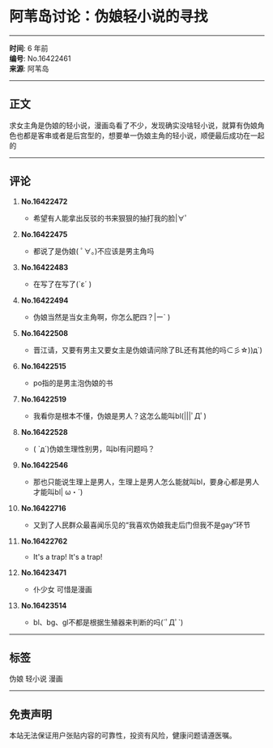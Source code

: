# 阿苇岛讨论：伪娘轻小说的寻找

---

**时间**: 6 年前  
**编号**: No.16422461  
**来源**: 阿苇岛

---

## 正文

求女主角是伪娘的轻小说，漫画岛看了不少，发现确实没啥轻小说，就算有伪娘角色也都是客串或者是后宫型的，想要单一伪娘主角的轻小说，顺便最后成功在一起的

---

## 评论

1. **No.16422472**
   - 希望有人能拿出反驳的书来狠狠的抽打我的脸|∀ﾟ

2. **No.16422475**
   - 都说了是伪娘( ﾟ∀。)不应该是男主角吗

3. **No.16422483**
   - 在写了在写了(`ε´ )

4. **No.16422494**
   - 伪娘当然是当女主角啊，你怎么肥四？|ー` )

5. **No.16422508**
   - 晋江请，又要有男主又要女主是伪娘请问除了BL还有其他的吗⊂彡☆))д`)

6. **No.16422515**
   - po指的是男主泡伪娘的书

7. **No.16422519**
   - 我看你是根本不懂，伪娘是男人？这怎么能叫bl(|||ﾟДﾟ)

8. **No.16422528**
   - ( `д´)伪娘生理性别男，叫bl有问题吗？

9. **No.16422546**
   - 那也只能说生理上是男人，生理上是男人怎么能就叫bl，要身心都是男人才能叫bl| ω・´)

10. **No.16422716**
    - 又到了人民群众最喜闻乐见的“我喜欢伪娘我走后门但我不是gay”环节

11. **No.16422762**
    - It's a trap! It's a trap!

12. **No.16423471**
    - 仆少女 可惜是漫画

13. **No.16423514**
    - bl、bg、gl不都是根据生殖器来判断的吗(´ﾟДﾟ`)

---

## 标签
伪娘 轻小说 漫画

---

## 免责声明
本站无法保证用户张贴内容的可靠性，投资有风险，健康问题请遵医嘱。